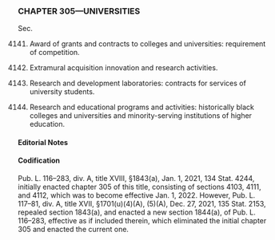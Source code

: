 ### **CHAPTER 305—UNIVERSITIES** ###

Sec.

4141. Award of grants and contracts to colleges and universities: requirement of competition.

4142. Extramural acquisition innovation and research activities.

4143. Research and development laboratories: contracts for services of university students.

4144. Research and educational programs and activities: historically black colleges and universities and minority-serving institutions of higher education.

#### **Editorial Notes** ####

#### Codification ####

Pub. L. 116–283, div. A, title XVIII, §1843(a), Jan. 1, 2021, 134 Stat. 4244, initially enacted chapter 305 of this title, consisting of sections 4103, 4111, and 4112, which was to become effective Jan. 1, 2022. However, Pub. L. 117–81, div. A, title XVII, §1701(u)(4)(A), (5)(A), Dec. 27, 2021, 135 Stat. 2153, repealed section 1843(a), and enacted a new section 1844(a), of Pub. L. 116–283, effective as if included therein, which eliminated the initial chapter 305 and enacted the current one.